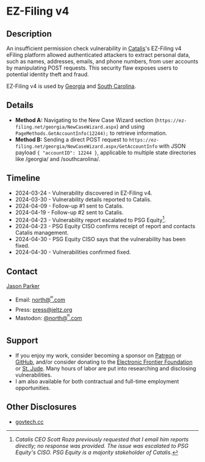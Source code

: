 # EZ-Filing v4

## Description

An insufficient permission check vulnerability in [Catalis](https://catalisgov.com/)'s EZ-Filing v4 eFiling platform allowed authenticated attackers to extract personal data, such as names, addresses, emails, and phone numbers, from user accounts by manipulating POST requests. This security flaw exposes users to potential identity theft and fraud.

EZ-Filing v4 is used by [Georgia](https://ez-filing.net/georgia) and [South Carolina](https://ez-filing.net/southcarolina).

## Details

- **Method A:** Navigating to the New Case Wizard section (`https://ez-filing.net/georgia/NewCaseWizard.aspx`) and using `PageMethods.GetAccountInfo(12244);` to retrieve information.
- **Method B:** Sending a direct POST request to `https://ez-filing.net/georgia/NewCaseWizard.aspx/GetAccountInfo` with JSON payload `{ "accountID": 12244 }`, applicable to multiple state directories like /georgia/ and /southcarolina/.

## Timeline

- 2024-03-24 - Vulnerability discovered in EZ-Filing v4.
- 2024-03-30 - Vulnerability details reported to Catalis.
- 2024-04-09 - Follow-up #1 sent to Catalis.
- 2024-04-19 - Follow-up #2 sent to Catalis.
- 2024-04-23 - Vulnerability report escalated to PSG Equity[^1].
- 2024-04-23 - PSG Equity CISO confirms receipt of report and contacts Catalis management.
- 2024-04-30 - PSG Equity CISO says that the vulnerability has been fixed.
- 2024-04-30 - Vulnerabilities confirmed fixed.

## Contact

[Jason Parker](https://linktr.ee/northantara)

- Email: [north@ꩰ.com](mailto:north@ꩰ.com)
- Press: [press@jeltz.org](mailto:press@jeltz.org)
- Mastodon: [@north@ꩰ.com](https://ꩰ.com/@north)

## Support

- If you enjoy my work, consider becoming a sponsor on [Patreon](https://patreon.com/northantara) or [GitHub](https://github.com/sponsors/qwell/), and/or consider donating to the [Electronic Frontier Foundation](https://eff.org/donate) or [St. Jude](https://www.stjude.org/donate). Many hours of labor are put into researching and disclosing vulnerabilities.
- I am also available for both contractual and full-time employment opportunities.

## Other Disclosures

- [govtech.cc](https://govtech.cc/)

[^1]: _Catalis CEO Scott Roza previously requested that I email him reports directly; no response was provided. The issue was escalated to PSG Equity's CISO. PSG Equity is a majority stakeholder of Catalis._
